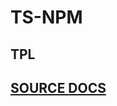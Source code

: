 # TS-NPM

## TPL

## [SOURCE DOCS](https://blog.csdn.net/weixin_29358811/article/details/112491406)
